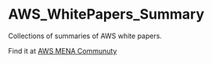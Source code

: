 # AWS_WhitePapers_Summary

Collections of summaries of AWS white papers. 

Find it at <a href="https://dev.to/awsmenacommunity"> AWS MENA Communuty </a>




